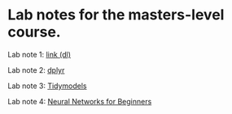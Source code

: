 # Lab notes for the masters-level course.

Lab note 1: [link (dl)](https://rawcdn.githack.com/CMLennon/EC524-lab/43c6e643a7ffa7c8c08f2f413aa92ff1a84193ed/002-resampling/cv-sim.R)

Lab note 2: [dplyr](https://rawcdn.githack.com/CMLennon/EC524-lab/56d5919fe01ce863f589920723fd276c9c0e6ba7/003-DPLYR-part-2-electric-boogaloo/001-slides.html)

Lab note 3: [Tidymodels](https://rawcdn.githack.com/CMLennon/EC524-lab/50e7700beaf195390acda423fa70bd33c6749daf/004-Tidymodels/004-slides.html)

Lab note 4: [Neural Networks for Beginners](https://rawcdn.githack.com/CMLennon/EC524-lab/7728756dda5af7219b37f307c4b59780b4004658/005-Perceptrons_and_NeuralNets/005-slides.html)
